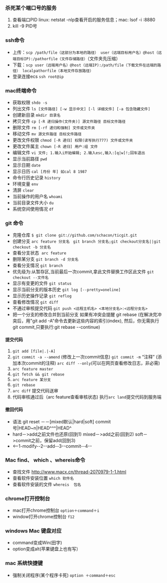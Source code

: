 
### 杀死某个端口号的服务
1. 查看端口PID linux: netstat -nlp查看开启的服务信息；mac: lsof -i :8880
2. kill -9 PID号

### ssh命令
* 上传：`scp /path/file（这部分为本地的路径） user（远端目标用户名）@host（远端目标IP):/pathorfile（文件存储路径）`（文件夹先压缩）
* 下载：`scp user（远端用户名）@host（远端IP):/path/file（下载文件在远端的路径） localpathorfile（本地文件存放路径）`
* 登录连接ecs `ssh root@ip`

### mac终端命令
* 获取权限 `shdo -s`
* 列出文件 `ls [文件路径] [-w 显示中文] [-l 详细文件] [-a 包含隐藏文件]`
* 创建新目录 `mkdir 目录名`
* 拷贝文件 `cp [-R 递归操作(文件夹)] 源文件路径 目标文件路径`
* 删除文件 `rm [-rf 递归和强制] 文件或文件夹`
* 移动文件 `mv 源文件路径 目标文件路径`
* 更改文件权限 `chmod [-R 递归] 权限(读写执行777) 文件或文件夹`
* 更改文件属主 `chown [-R 递归] 用户:组 文件`
* 编辑文件 `vi 文件; 1.输入i开始编辑; 2.输入esc,输入:[q|w]!;回车退出`
* 显示当前路径 `pwd`
* 显示日期 `date`
* 显示日历 `cal [月份 年] 如cal 8 1987`
* 命令行历史记录 `history`
* 环境变量 `env`
* 清屏 `clear`
* 当前操作的用户名 `whoami`
* 当前目录文件大小 `du`
* 系统空间使用情况 `df`

### git 命令
* 克隆仓库 `$ git clone git://github.com/schacon/ticgit.git`
* 创建分支 `arc feature 分支名 ` `git branch 分支名;git checkout分支名||git checkout -b 分支名`
* 查看分支状态  `arc feature`
* 删除某分支 `git branch -d 分支名`
* 查看分支情况 `git branch`
* 优先级为:从暂存区,当前最后一次commit,拿此文件替换工作区此文件 `git checkout --文件名`
* 显示有变更的文件 `git status `
* 显示当前分支的版本历史 `git log [--pretty=oneline]`
* 显示历史操作记录 `git reflog`
* 查看修改情况 `git diff `
* 不通过审核提交代码 `git push <远程主机名> <本地分支名>:<远程分支名>`
* 把一个分支的修改合并到当前分支 如果有冲突会提醒 git rebase (在解决完冲突后，用"git add -A"命令去更新这些内容的索引(index), 然后，你无需执行 git commit,只要执行:git rebase --continue)

#### 提交代码
1. `git add [file|.|-A] `
2. `git commit -a --amend` (修改上一次commit信息) `git commit -m` “注释” (添加本次commit的注释) `arc diff --only`(可以在网页查看修改日志，非必需)
3. `arc feature master`
4. `git fetch && git rebase`
5. `arc feature 某分支` 
6. `git rebase`
7. `arc diff` 提交代码送审
8. 代码审核通过后（arc feature查看审核状态) 执行`arc land`提交代码到服务端

#### 撤回代码
* 语法 git reset －－[mixed默认|hard|soft] commit号|HEAD~n|HEAD^^^|HEAD^
* hard－>add之前文件也还原(回到1) mixed－>add之前(回到2) soft－>commit之前，保留add(回到3)
* <--1-modify--2--add--3--commit--4-- 

### Mac find、 which 、whereis命令
* 查找文件 http://www.macx.cn/thread-2070979-1-1.html
* 查看软件安装位置 `which 软件名`
* 查看软件安装的文件 `whereis  包名`

### chrome打开控制台
* mac打开chrome控制台 `option＋command＋i`
* window打开chrome控制台 `f12`

### windows Mac 键盘对应
* command变成Win(田字) 
* option变成alt(苹果键盘上也有写）

### mac 系统快捷键
* 强制关闭程序(某个程序卡死) `option ＋command＋esc`



